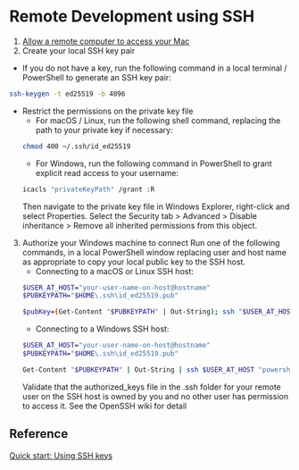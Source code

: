 # Remote Development using SSH

1. [Allow a remote computer to access your Mac](https://support.apple.com/guide/mac-help/allow-a-remote-computer-to-access-your-mac-mchlp1066/mac)
2. Create your local SSH key pair
- If you do not have a key, run the following command in a local terminal / PowerShell to generate an SSH key pair:
```bash
ssh-keygen -t ed25519 -b 4096
```
- Restrict the permissions on the private key file
	- For macOS / Linux, run the following shell command, replacing the path to your private key if necessary:
	```bash
	chmod 400 ~/.ssh/id_ed25519
	```
	- For Windows, run the following command in PowerShell to grant explicit read access to your username:
	```bash
	icacls "privateKeyPath" /grant :R
	```
	Then navigate to the private key file in Windows Explorer, right-click and select Properties. Select the Security tab > Advanced > Disable inheritance > Remove all inherited permissions from this object.
3. Authorize your Windows machine to connect
	Run one of the following commands, in a local PowerShell window replacing user and host name as appropriate to copy your local public key to the SSH host.
	- Connecting to a macOS or Linux SSH host:
	```bash
	$USER_AT_HOST="your-user-name-on-host@hostname"
	$PUBKEYPATH="$HOME\.ssh\id_ed25519.pub"

	$pubKey=(Get-Content "$PUBKEYPATH" | Out-String); ssh "$USER_AT_HOST" "mkdir -p ~/.ssh && chmod 700 ~/.ssh && echo '${pubKey}' >> ~/.ssh/authorized_keys && chmod 600 ~/.ssh/authorized_keys"
	```
	- Connecting to a Windows SSH host:
	```bash
	$USER_AT_HOST="your-user-name-on-host@hostname"
	$PUBKEYPATH="$HOME\.ssh\id_ed25519.pub"

	Get-Content "$PUBKEYPATH" | Out-String | ssh $USER_AT_HOST "powershell `"New-Item -Force -ItemType Directory -Path `"`$HOME\.ssh`"; Add-Content -Force -Path `"`$HOME\.ssh\authorized_keys`" `""
	```
	Validate that the authorized_keys file in the .ssh folder for your remote user on the SSH host is owned by you and no other user has permission to access it. See the OpenSSH wiki for detail

## Reference
[Quick start: Using SSH keys](https://code.visualstudio.com/docs/remote/troubleshooting#_quick-start-using-ssh-keys)
